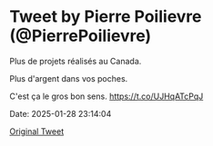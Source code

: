 # Tweet by Pierre Poilievre (@PierrePoilievre)

Plus de projets réalisés au Canada.

Plus d'argent dans vos poches. 

C'est ça le gros bon sens. https://t.co/UJHqATcPqJ

Date: 2025-01-28 23:14:04

[Original Tweet](https://x.com/PierrePoilievre/status/1884379446859214903)
